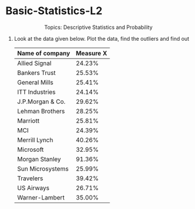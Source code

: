 # Basic-Statistics-L2
<p align = "center">Topics: Descriptive Statistics and Probability</p>

1. Look at the data given below. Plot the data, find the outliers and find out

   | Name of company | Measure X |
   | --------------- | --------- |
   | Allied Signal | 24.23% |
   | Bankers Trust | 25.53% |
   | General Mills | 25.41% |
   | ITT Industries | 24.14% |
   | J.P.Morgan &amp; Co. | 29.62% |
   | Lehman Brothers | 28.25% |
   | Marriott | 25.81% |
   | MCI | 24.39% |
   | Merrill Lynch | 40.26% |
   | Microsoft | 32.95% |
   | Morgan Stanley | 91.36% |
   | Sun Microsystems | 25.99% |
   | Travelers | 39.42% |
   | US Airways | 26.71% |
   | Warner-Lambert | 35.00% |
